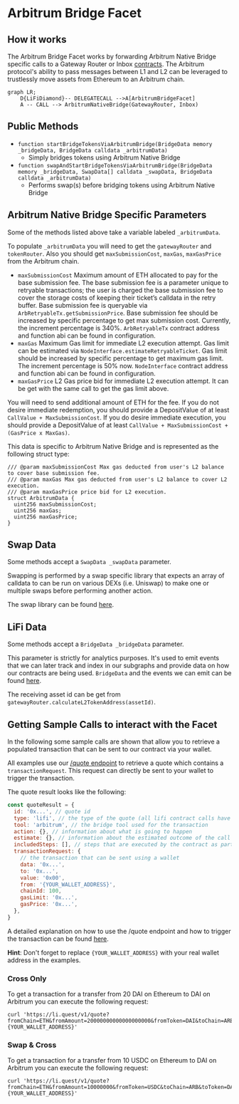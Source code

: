 # Arbitrum Bridge Facet

## How it works

The Arbitrum Bridge Facet works by forwarding Arbitrum Native Bridge specific calls to a Gateway Router or Inbox [contracts](https://developer.offchainlabs.com/docs/useful_addresses). The Arbitrum protocol's ability to pass messages between L1 and L2 can be leveraged to trustlessly move assets from Ethereum to an Arbitrum chain.

```mermaid
graph LR;
    D{LiFiDiamond}-- DELEGATECALL -->A[ArbitrumBridgeFacet]
    A -- CALL --> ArbitrumNativeBridge(GatewayRouter, Inbox)
```

## Public Methods

- `function startBridgeTokensViaArbitrumBridge(BridgeData memory _bridgeData, BridgeData calldata _arbitrumData)`
  - Simply bridges tokens using Arbitrum Native Bridge
- `function swapAndStartBridgeTokensViaArbitrumBridge(BridgeData memory _bridgeData, SwapData[] calldata _swapData, BridgeData calldata _arbitrumData)`
  - Performs swap(s) before bridging tokens using Arbitrum Native Bridge

## Arbitrum Native Bridge Specific Parameters

Some of the methods listed above take a variable labeled `_arbitrumData`.

To populate `_arbitrumData` you will need to get the `gatewayRouter` and `tokenRouter`. Also you should get `maxSubmissionCost`, `maxGas`, `maxGasPrice` from the Arbitrum chain.

- `maxSubmissionCost`
  Maximum amount of ETH allocated to pay for the base submission fee. The base submission fee is a parameter unique to retryable transactions; the user is charged the base submission fee to cover the storage costs of keeping their ticket’s calldata in the retry buffer.
  Base submission fee is queryable via `ArbRetryableTx.getSubmissionPrice`.
  Base submission fee should be increased by specific percentage to get max submission cost. Currently, the increment percentage is 340%.
  `ArbRetryableTx` contract address and function abi can be found in configuration.
- `maxGas`
  Maximum Gas limit for immediate L2 execution attempt.
  Gas limit can be estimated via `NodeInterface.estimateRetryableTicket`.
  Gas limit should be increased by specific percentage to get maximum gas limit. The increment percentage is 50% now.
  `NodeInterface` contract address and function abi can be found in configuration.
- `maxGasPrice`
  L2 Gas price bid for immediate L2 execution attempt.
  It can be get with the same call to get the gas limit above.

You will need to send additional amount of ETH for the fee.
If you do not desire immediate redemption, you should provide a DepositValue of at least `CallValue + MaxSubmissionCost`. If you do desire immediate execution, you should provide a DepositValue of at least `CallValue + MaxSubmissionCost + (GasPrice x MaxGas)`.

This data is specific to Arbitrum Native Bridge and is represented as the following struct type:

```solidity
/// @param maxSubmissionCost Max gas deducted from user's L2 balance to cover base submission fee.
/// @param maxGas Max gas deducted from user's L2 balance to cover L2 execution.
/// @param maxGasPrice price bid for L2 execution.
struct ArbitrumData {
  uint256 maxSubmissionCost;
  uint256 maxGas;
  uint256 maxGasPrice;
}
```

## Swap Data

Some methods accept a `SwapData _swapData` parameter.

Swapping is performed by a swap specific library that expects an array of calldata to can be run on various DEXs (i.e. Uniswap) to make one or multiple swaps before performing another action.

The swap library can be found [here](../src/Libraries/LibSwap.sol).

## LiFi Data

Some methods accept a `BridgeData _bridgeData` parameter.

This parameter is strictly for analytics purposes. It's used to emit events that we can later track and index in our subgraphs and provide data on how our contracts are being used. `BridgeData` and the events we can emit can be found [here](../src/Interfaces/ILiFi.sol).

The receiving asset id can be get from `gatewayRouter.calculateL2TokenAddress(assetId)`.

## Getting Sample Calls to interact with the Facet

In the following some sample calls are shown that allow you to retrieve a populated transaction that can be sent to our contract via your wallet.

All examples use our [/quote endpoint](https://apidocs.li.finance/reference/get_quote-1) to retrieve a quote which contains a `transactionRequest`. This request can directly be sent to your wallet to trigger the transaction.

The quote result looks like the following:

```javascript
const quoteResult = {
  id: '0x...', // quote id
  type: 'lifi', // the type of the quote (all lifi contract calls have the type "lifi")
  tool: 'arbitrum', // the bridge tool used for the transaction
  action: {}, // information about what is going to happen
  estimate: {}, // information about the estimated outcome of the call
  includedSteps: [], // steps that are executed by the contract as part of this transaction, e.g. a swap step and a cross step
  transactionRequest: {
    // the transaction that can be sent using a wallet
    data: '0x...',
    to: '0x...',
    value: '0x00',
    from: '{YOUR_WALLET_ADDRESS}',
    chainId: 100,
    gasLimit: '0x...',
    gasPrice: '0x...',
  },
}
```

A detailed explanation on how to use the /quote endpoint and how to trigger the transaction can be found [here](https://apidocs.li.finance/reference/how-to-transfer-tokens).

**Hint**: Don't forget to replace `{YOUR_WALLET_ADDRESS}` with your real wallet address in the examples.

### Cross Only

To get a transaction for a transfer from 20 DAI on Ethereum to DAI on Arbitrum you can execute the following request:

```shell
curl 'https://li.quest/v1/quote?fromChain=ETH&fromAmount=20000000000000000000&fromToken=DAI&toChain=ARB&toToken=DAI&slippage=0.03&allowBridges=arbitrum&fromAddress={YOUR_WALLET_ADDRESS}'
```

### Swap & Cross

To get a transaction for a transfer from 10 USDC on Ethereum to DAI on Arbitrum you can execute the following request:

```shell
curl 'https://li.quest/v1/quote?fromChain=ETH&fromAmount=10000000&fromToken=USDC&toChain=ARB&toToken=DAI&slippage=0.03&allowBridges=arbitrum&fromAddress={YOUR_WALLET_ADDRESS}'
```

